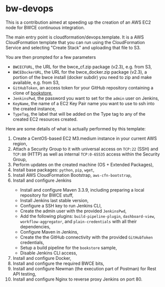 # bw-devops

This is a contribution aimed at speeding up the creation of an AWS EC2 node for BWCE continuous integration.

The main entry point is cloudformation/devops.template. It is a AWS CloudFormation template that you can run using the CloudFormation Service and selecting "Create Stack" and uploading that file to S3.

You are then prompted for a few parameters
<ul>
  <li><code>BWCECFURL</code>, the URL for the bwce_cf.zip package (v2.3), e.g. from S3,</li>
  <li><code>BWCEDockerURL</code>, the URL for the bwce_docker.zip package (v2.3), a portion of the bwce install (docker subdir) you need to zip and make available, e.g. from S3,</li>
  <li><code>GitHubToken</code>, an access token for your GitHub repository containing a clone of <a href="https://github.com/eschweit-at-tibco/bookstore">bookstore</a>,</li>
  <li><code>JenkinsPwd</code>, the password you want to set for the <code>admin</code> user on Jenkins,</li>
  <li><code>KeyName</code>, the name of a EC2 Key Pair name you want to use to ssh into the created instance,</li>
  <li><code>TypeTag</code>, the label that will be added on the Type tag to any of the created EC2 resources created.</li>
</ul>

Here are some details of what is actually performed by this template:
<ol>
  <li>Create a CentOS-based EC2 M3.medium instance in your current AWS region,</li>
  <li>Attach a Security Group to it with universal access on <code>TCP:22</code> (SSH) and <code>TCP:80</code> (HTTP) as well as internal <code>TCP:0-65535</code> access within the Security Group,</li>
  <li>Perform updates on the created machine (OS + Extended Packages),</li>
  <li>Install base packages: <code>python</code>, <code>pip</code>, <code>wget</code>,</li>
  <li>Install AWS CloudFormation Bootstrap, <code>aws-cfn-bootstrap</code>,</li>
  <li>Install and configure Jenkins</li>
  <ul>
    <li>Install and configure Maven 3.3.9, including preparing a local repository for BWCE stuff,</li>
    <li>Install Jenkins last stable version,</li>
    <li>Configure a SSH key to run Jenkins CLI,</li>
    <li>Create the admin user with the provided <code>JenkinsPwd</code>,</li>
    <li>Add the following plugins: <code>build-pipeline-plugin</code>, <code>dashboard-view</code>, <code>workflow-aggregator</code>, and <code>plain-credentials</code> with all their dependencies,</li>
    <li>Configure Maven in Jenkins,</li>
    <li>Create the the GitHub connectivity with the provided <code>GitHubToken</code> credentials,</li>
    <li>Setup a build pipeline for the <code>bookstore</code> sample,</li>
    <li>Disable Jenkins CLI access,</li>
  </ul>
  <li>Install and configure Docker,</li>
  <li>Install and configure the required BWCE bits,</li>
  <li>Install and configure Newman (the execution part of Postman) for Rest API testing,</li>
  <li>Install and configure Nginx to reverse proxy Jenkins on port 80.</li>
</ol>
